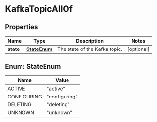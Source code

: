 

# KafkaTopicAllOf


## Properties

| Name | Type | Description | Notes |
|------------ | ------------- | ------------- | -------------|
|**state** | [**StateEnum**](#StateEnum) | The state of the Kafka topic. |  [optional] |



## Enum: StateEnum

| Name | Value |
|---- | -----|
| ACTIVE | &quot;active&quot; |
| CONFIGURING | &quot;configuring&quot; |
| DELETING | &quot;deleting&quot; |
| UNKNOWN | &quot;unknown&quot; |



